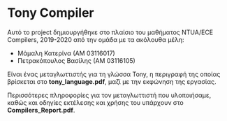 # Tony Compiler

Αυτό το project δημιουργήθηκε στο πλαίσιο του μαθήματος NTUA/ECE Compilers, 2019-2020 από την ομάδα με τα ακόλουθα μέλη:

- Μάμαλη Κατερίνα (ΑΜ 03116017)
- Πετρακόπουλος Βασίλης (ΑΜ 03116105)

Είναι ένας μεταγλωττιστής για τη γλώσσα Tony, η περιγραφή της οποίας βρίσκεται στο **tony_language.pdf**, μαζί με την εκφώνηση της εργασίας.

Περισσότερες πληροφορίες για τον μεταγλωττιστή που υλοποιήσαμε, καθώς και οδηγίες εκτέλεσης και χρήσης του υπάρχουν στο **Compilers_Report.pdf**.
